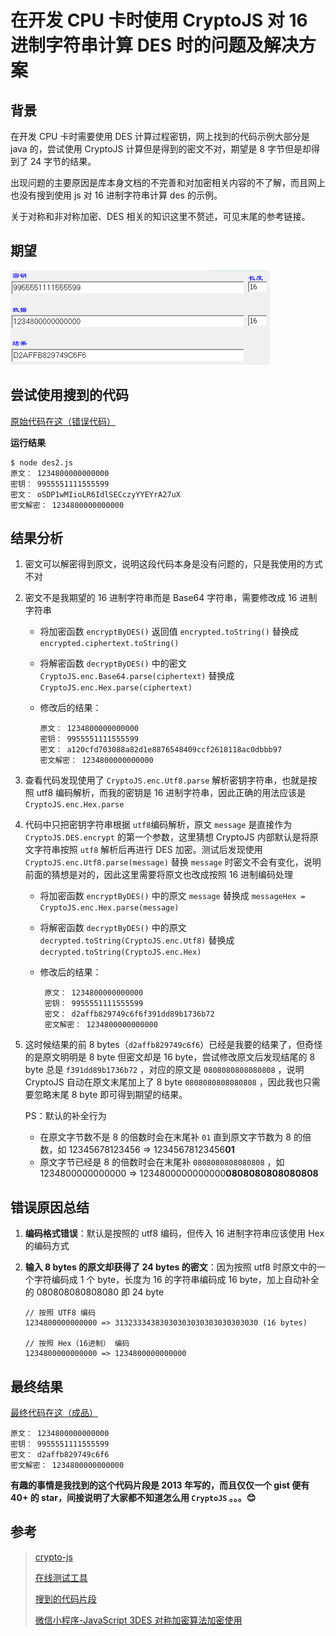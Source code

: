 # 在开发 CPU 卡时使用 CryptoJS 对 16 进制字符串计算 DES 时的问题及解决方案

## 背景

在开发 CPU 卡时需要使用 DES 计算过程密钥，网上找到的代码示例大部分是 java 的，尝试使用 CryptoJS 计算但是得到的密文不对，期望是 8 字节但是却得到了 24 字节的结果。

出现问题的主要原因是库本身文档的不完善和对加密相关内容的不了解，而且网上也没有搜到使用 js 对 16 进制字符串计算 des 的示例。

关于对称和非对称加密、DES 相关的知识这里不赘述，可见末尾的参考链接。

## 期望

![](测试工具结果.png)

## 尝试使用搜到的代码

[原始代码在这（错误代码）](des2.js)

**运行结果**

```
$ node des2.js
原文： 1234800000000000
密钥： 9955551111555599
密文： oSDP1wMIioLR6IdlSECczyYYEYrA27uX
密文解密： 1234800000000000
```

## 结果分析

1. 密文可以解密得到原文，说明这段代码本身是没有问题的，只是我使用的方式不对

2. 密文不是我期望的 16 进制字符串而是 Base64 字符串，需要修改成 16 进制字符串

   - 将加密函数 `encryptByDES()` 返回值 `encrypted.toString()` 替换成 `encrypted.ciphertext.toString()`

   - 将解密函数 `decryptByDES()` 中的密文 `CryptoJS.enc.Base64.parse(ciphertext)` 替换成 `CryptoJS.enc.Hex.parse(ciphertext)`

   - 修改后的结果：

     ```
     原文： 1234800000000000
     密钥： 9955551111555599
     密文： a120cfd703088a82d1e8876548409ccf2618118ac0dbbb97
     密文解密： 1234800000000000
     ```

3. 查看代码发现使用了 `CryptoJS.enc.Utf8.parse` 解析密钥字符串，也就是按照 utf8 编码解析，而我的密钥是 16 进制字符串，因此正确的用法应该是 `CryptoJS.enc.Hex.parse`

4. 代码中只把密钥字符串根据 `utf8`编码解析，原文 `message` 是直接作为 `CryptoJS.DES.encrypt` 的第一个参数，这里猜想 CryptoJS 内部默认是将原文字符串按照 `utf8` 解析后再进行 DES 加密。测试后发现使用 `CryptoJS.enc.Utf8.parse(message)` 替换 `message` 时密文不会有变化，说明前面的猜想是对的，因此这里需要将原文也改成按照 16 进制编码处理

   - 将加密函数 `encryptByDES()` 中的原文 `message` 替换成 `messageHex = CryptoJS.enc.Hex.parse(message)`

   - 将解密函数 `decryptByDES()` 中的原文 `decrypted.toString(CryptoJS.enc.Utf8)` 替换成 `decrypted.toString(CryptoJS.enc.Hex)`

   - 修改后的结果：

     ```
      原文： 1234800000000000
      密钥： 9955551111555599
      密文： d2affb829749c6f6f391dd89b1736b72
      密文解密： 1234800000000000
     ```

5. 这时候结果的前 8 bytes（`d2affb829749c6f6`）已经是我要的结果了，但奇怪的是原文明明是 8 byte 但密文却是 16 byte，尝试修改原文后发现结尾的 8 byte 总是 `f391dd89b1736b72` ，对应的原文是 `0808080808080808` ，说明 CryptoJS 自动在原文末尾加上了 8 byte `0808080808080808` ，因此我也只需要忽略末尾 8 byte 即可得到期望的结果。

   PS：默认的补全行为

   - 在原文字节数不是 8 的倍数时会在末尾补 `01` 直到原文字节数为 8 的倍数，如 12345678123456 => 12345678123456**01**
   - 原文字节已经是 8 的倍数时会在末尾补 `0808080808080808` ，如 1234800000000000 => 1234800000000000**0808080808080808**

## 错误原因总结

1. **编码格式错误**：默认是按照的 utf8 编码，但传入 16 进制字符串应该使用 Hex 的编码方式

2. **输入 8 bytes 的原文却获得了 24 bytes 的密文**：因为按照 utf8 时原文中的一个字符编码成 1 个 byte，长度为 16 的字符串编码成 16 byte，加上自动补全的 080808080808080 即 24 byte

   ```
   // 按照 UTF8 编码
   1234800000000000 => 31323334383030303030303030303030 (16 bytes)

   // 按照 Hex（16进制） 编码
   1234800000000000 => 1234800000000000
   ```

## 最终结果

[最终代码在这（成品）](des.js)

```
原文： 1234800000000000
密钥： 9955551111555599
密文： d2affb829749c6f6
密文解密： 1234800000000000
```

**有趣的事情是我找到的这个代码片段是 2013 年写的，而且仅仅一个 gist 便有 40+ 的 star，间接说明了大家都不知道怎么用 `CryptoJS` 。。。😊**

## 参考

> [crypto-js](https://github.com/brix/crypto-js)
>
> [在线测试工具](http://www.jpwz.vip/tool/des.html)
>
> [搜到的代码片段](https://gist.github.com/ufologist/5581486)
>
> [微信小程序-JavaScript 3DES 对称加密算法加密使用](https://blog.csdn.net/gd6321374/article/details/105750232)
